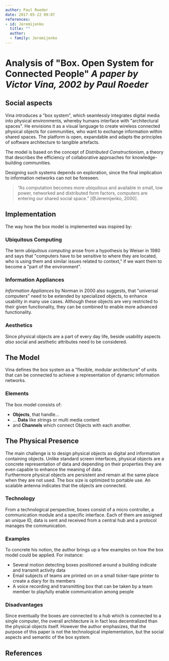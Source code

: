 ```yaml
---
author: Paul Roeder
date: 2017-05-22 09:07
references:
- id: Jeremijenko
  title: ""
  author:
  - family: Jeremijenko
---
```


# Analysis of "Box. Open System for Connected People" _A paper by Victor Vina, 2002_ _by Paul Roeder_

## Social aspects

Vina introduces a "box system", which seamlessly integrates digital media into physical environments, whereby humans interface with "architectural spaces". He envisions it as a visual language to create wireless connected physical objects for communities, who want to exchange information within shared spaces. The platform is open, expandable and adapts the principles of software architecture to tangible artefacts.  

The model is based on the concept of _Distributed Constructionism_, a theory that describes the efficiency of collaborative approaches for knowledge-building communities.  

Designing such systems depends on exploration, since the final implication to information networks can not be foreseen.

> “As computation becomes more ubiquitous and available in small, low power, networked and distributed form factors, computers are entering our shared social space.” [@Jeremijenko, 2000].

<!-- citation source needed if introduced -->

## Implementation

The way how the box model is implemented was inspired by:

### Ubiquitous Computing  

The term _ubiquitous computing_ arose from a hypothesis by Weiser in 1980 and says that "computers have to be sensitive to where they are located, who is using them and similar issues related to context," if we want them to become a "part of the environment".  

### Information Appliances  

_Information Appliances_ by Norman in 2000 also suggests, that "universal computers" need to be extended by specialized objects, to enhance usability in many use cases. Although these objects are very restricted to their given functionality, they can be combined to enable more advanced functionality.  

### Aesthetics

Since physical objects are a part of every day life, beside usability aspects _also_ social and aesthetic attributes need to be considered.  

## The Model  

Vina defines the box system as a "flexible, modular architecture" of units that can be connected to achieve a representation of dynamic information networks.  

### Elements

The box model consists of:  

* **Objects**, that handle...
* ... **Data** like strings or multi media content
* and **Channels** which connect Objects with each another.

## The Physical Presence  

The main challenge is to design physical objects as digital and information containing objects. Unlike standard screen interfaces, physical objects are a concrete representation of data and depending on their properties they are even capable to enhance the meaning of data.  
Furthermore physical objects are persistent and remain at the same place when they are not used. The box size is optimized to portable use. An scalable antenna indicates that the objects are connected.  

### Technology  

From a technological perspective, boxes consist of a micro controller, a communication module and a specific interface. Each of them are assigned an unique ID, data is sent and received from a central hub and a protocol manages the communication.

### Examples  

To concrete his notion, the author brings up a few examples on how the box model could be applied. For instance:  

* Several motion detecting boxes positioned around a building indicate and transmit activity data
* Email subjects of teams are printed on on a small ticker-tape printer to create a diary for its members
* A voice recording and transmitting box that can be taken by a team member to playfully enable communication among people

### Disadvantages

Since eventually the boxes are connected to a hub which is connected to a single computer, the overall architecture is in fact less decentralized than the physical objects itself. However the author emphasizes, that the purpose of this paper is not the technological implementation, but the social aspects and semantic of the box system.  

## References  


